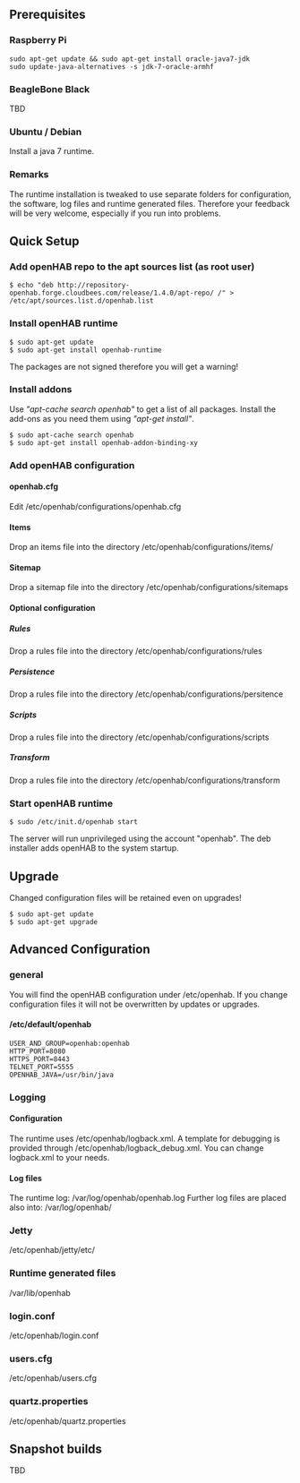 ## Prerequisites
### Raspberry Pi
    sudo apt-get update && sudo apt-get install oracle-java7-jdk
    sudo update-java-alternatives -s jdk-7-oracle-armhf
### BeagleBone Black
TBD
### Ubuntu / Debian
Install a java 7 runtime.

### Remarks
The runtime installation is tweaked to use separate folders for configuration, the software, log files
 and runtime generated files. Therefore your feedback will be very welcome, especially if you run into problems.

## Quick Setup
### Add openHAB repo to the apt sources list (as root user)
    $ echo "deb http://repository-openhab.forge.cloudbees.com/release/1.4.0/apt-repo/ /" > /etc/apt/sources.list.d/openhab.list

### Install openHAB runtime

    $ sudo apt-get update
    $ sudo apt-get install openhab-runtime

The packages are not signed therefore you will get a warning!

### Install addons
Use *"apt-cache search openhab"* to get a list of all packages. Install the add-ons as you need them using *"apt-get install"*.

    $ sudo apt-cache search openhab
    $ sudo apt-get install openhab-addon-binding-xy

### Add openHAB configuration
#### openhab.cfg
Edit /etc/openhab/configurations/openhab.cfg
#### Items
Drop an items file into the directory /etc/openhab/configurations/items/
#### Sitemap
Drop a sitemap file into the directory /etc/openhab/configurations/sitemaps

#### Optional configuration
##### Rules
Drop a rules file into the directory /etc/openhab/configurations/rules

##### Persistence
Drop a rules file into the directory /etc/openhab/configurations/persitence
##### Scripts
Drop a rules file into the directory /etc/openhab/configurations/scripts
##### Transform
Drop a rules file into the directory /etc/openhab/configurations/transform


### Start openHAB runtime
    $ sudo /etc/init.d/openhab start
The server will run unprivileged using the account "openhab".
The deb installer adds openHAB to the system startup. 

## Upgrade
Changed configuration files will be retained even on upgrades!

    $ sudo apt-get update
    $ sudo apt-get upgrade

## Advanced Configuration
### general
You will find the openHAB configuration under /etc/openhab.
If you change configuration files it will not be overwritten by updates or upgrades.

#### /etc/default/openhab
    USER_AND_GROUP=openhab:openhab
    HTTP_PORT=8080
    HTTPS_PORT=8443
    TELNET_PORT=5555
    OPENHAB_JAVA=/usr/bin/java

### Logging
#### Configuration
The runtime uses /etc/openhab/logback.xml.
A template for debugging is provided through /etc/openhab/logback_debug.xml. You can change logback.xml
to your needs.
#### Log files
The runtime log: /var/log/openhab/openhab.log
Further log files are placed also into: /var/log/openhab/

### Jetty
/etc/openhab/jetty/etc/
### Runtime generated files
/var/lib/openhab
### login.conf
/etc/openhab/login.conf
### users.cfg
/etc/openhab/users.cfg
### quartz.properties
/etc/openhab/quartz.properties

## Snapshot builds
TBD
